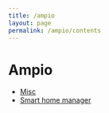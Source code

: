 ```yaml
---
title: /ampio
layout: page
permalink: /ampio/contents
---
```


# Ampio

* [Misc][1]
* [Smart home manager][2]

[1]: ./misc
[2]: ./smart-home-manager